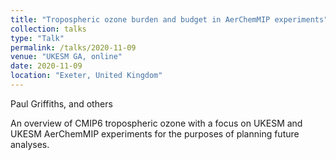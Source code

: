 ```yaml
---
title: "Tropospheric ozone burden and budget in AerChemMIP experiments"
collection: talks
type: "Talk"
permalink: /talks/2020-11-09
venue: "UKESM GA, online"
date: 2020-11-09
location: "Exeter, United Kingdom"
---
```


Paul Griffiths, and others

An overview of CMIP6 tropospheric ozone with a focus on UKESM and UKESM AerChemMIP experiments for the purposes of planning future analyses.
